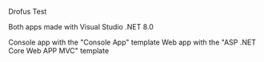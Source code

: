 Drofus Test 

Both apps made with Visual Studio .NET 8.0

Console app with the "Console App" template
Web app with the "ASP .NET Core Web APP MVC" template
